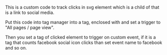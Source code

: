 This is a custom code to track clicks in svg element which is a child of <a/> that is a link to social media.

Put this code into tag manager into a tag, enclosed with <script></script> and set a trigger to "All pages / page view".

Then you set a tag of clicked element to trigger on custom event, if it is a tag that counts facebook social icon clicks than set event name to facebook and so on.
